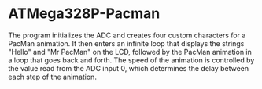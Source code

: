 # ATMega328P-Pacman
The program initializes the ADC and creates four custom characters for a PacMan animation. It then enters an infinite loop that displays the strings "Hello" and "Mr PacMan" on the LCD, followed by the PacMan animation in a loop that goes back and forth. The speed of the animation is controlled by the value read from the ADC input 0, which determines the delay between each step of the animation.


